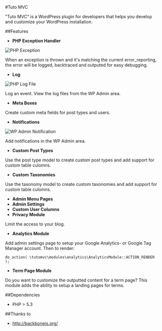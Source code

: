 #Tuto MVC


"Tuto MVC" is a WordPress plugin for developers that helps you develop and customize your WordPress installation.


##Features


- **PHP Exception Handler**

<img src="http://tutomvc.com/wp-content/uploads/2014/09/Exception.png" alt="PHP Exception" title="PHP Exception" />

When an exception is thrown and it's matching the current error_reporting, the error will be logged, backtraced and outputed for easy debugging.

- **Log**
 
<img src="http://tutomvc.com/wp-content/uploads/2014/09/Screen-Shot-2014-09-04-at-11.42.17.png" alt="PHP Log File" title="PHP Log File" />

Log an event. View the log files from the WP Admin area.

- **Meta Boxes**

Create custom meta fields for post types and users.

- **Notifications**

<img src="http://tutomvc.com/wp-content/uploads/2014/09/Screen-Shot-2014-09-04-at-11.47.43.png" alt="WP Admin Notification" title="WP Admin Notification" />

Add notifications in the WP Admin area.


- **Custom Post Types**

Use the post type model to create custom post types and add support for custom table culomns.

- **Custom Taxonomies**

Use the taxonomy model to create custom taxonomies and add support for custom table culomns.

- **Admin Menu Pages**
- **Admin Settings**
- **Custom User Columns**
- **Privacy Module**

Limit the access to your blog.

- **Analytics Module**

Add admin settings page to setup your Google Analytics- or Google Tag Manager account.
Then to render:
```
do_action( \tutomvc\modules\analytics\AnalyticsModule::ACTION_RENDER );
```

- **Term Page Module**

Do you want to customize the outputted content for a term page?
This module adds the ability to setup a landing pages for terms.

##Dependencies

- PHP > 5.3


##Thanks to

- http://backbonejs.org/
